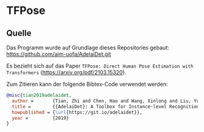# TFPose
## Quelle
Das Programm wurde auf Grundlage dieses Repositories gebaut: https://github.com/aim-uofa/AdelaiDet.git

Es bezieht sich auf das Paper `TFPose: Direct Human Pose Estimation with Transformers` (https://arxiv.org/pdf/2103.15320).

Zum Zitieren kann der folgende Bibtex-Code verwendet werden:

```bibtex
@misc{tian2019adelaidet,
  author =       {Tian, Zhi and Chen, Hao and Wang, Xinlong and Liu, Yuliang and Shen, Chunhua},
  title =        {{AdelaiDet}: A Toolbox for Instance-level Recognition Tasks},
  howpublished = {\url{https://git.io/adelaidet}},
  year =         {2019}
}
```